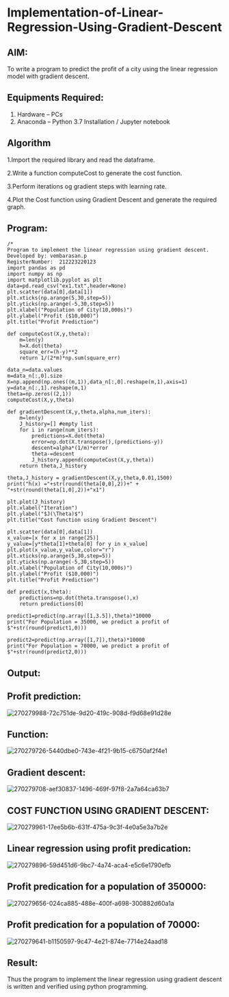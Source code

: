 # Implementation-of-Linear-Regression-Using-Gradient-Descent

## AIM:
To write a program to predict the profit of a city using the linear regression model with gradient descent.

## Equipments Required:
1. Hardware – PCs
2. Anaconda – Python 3.7 Installation / Jupyter notebook

## Algorithm
1.Import the required library and read the dataframe.

2.Write a function computeCost to generate the cost function.

3.Perform iterations og gradient steps with learning rate.

4.Plot the Cost function using Gradient Descent and generate the required graph.


## Program:
```
/*
Program to implement the linear regression using gradient descent.
Developed by: vembarasan.p
RegisterNumber:  212223220123
import pandas as pd
import numpy as np
import matplotlib.pyplot as plt
data=pd.read_csv("ex1.txt",header=None)
plt.scatter(data[0],data[1])
plt.xticks(np.arange(5,30,step=5))
plt.yticks(np.arange(-5,30,step=5))
plt.xlabel("Population of City(10,000s)")
plt.ylabel("Profit ($10,000)")
plt.title("Profit Prediction")

def computeCost(X,y,theta):
    m=len(y) 
    h=X.dot(theta) 
    square_err=(h-y)**2
    return 1/(2*m)*np.sum(square_err) 

data_n=data.values
m=data_n[:,0].size
X=np.append(np.ones((m,1)),data_n[:,0].reshape(m,1),axis=1)
y=data_n[:,1].reshape(m,1)
theta=np.zeros((2,1))
computeCost(X,y,theta) 

def gradientDescent(X,y,theta,alpha,num_iters):
    m=len(y)
    J_history=[] #empty list
    for i in range(num_iters):
        predictions=X.dot(theta)
        error=np.dot(X.transpose(),(predictions-y))
        descent=alpha*(1/m)*error
        theta-=descent
        J_history.append(computeCost(X,y,theta))
    return theta,J_history

theta,J_history = gradientDescent(X,y,theta,0.01,1500)
print("h(x) ="+str(round(theta[0,0],2))+" + "+str(round(theta[1,0],2))+"x1")

plt.plot(J_history)
plt.xlabel("Iteration")
plt.ylabel("$J(\Theta)$")
plt.title("Cost function using Gradient Descent")

plt.scatter(data[0],data[1])
x_value=[x for x in range(25)]
y_value=[y*theta[1]+theta[0] for y in x_value]
plt.plot(x_value,y_value,color="r")
plt.xticks(np.arange(5,30,step=5))
plt.yticks(np.arange(-5,30,step=5))
plt.xlabel("Population of City(10,000s)")
plt.ylabel("Profit ($10,000)")
plt.title("Profit Prediction")

def predict(x,theta):
    predictions=np.dot(theta.transpose(),x)
    return predictions[0]

predict1=predict(np.array([1,3.5]),theta)*10000
print("For Population = 35000, we predict a profit of $"+str(round(predict1,0)))

predict2=predict(np.array([1,7]),theta)*10000
print("For Population = 70000, we predict a profit of $"+str(round(predict2,0)))

```

## Output:
## Profit prediction:
![270279988-72c751de-9d20-419c-908d-f9d68e91d28e](https://github.com/vembuu07/Implementation-of-Linear-Regression-Using-Gradient-Descent/assets/150772461/1187bb2f-51a2-43b9-9aa0-c872a03f7775)
## Function:
![270279726-5440dbe0-743e-4f21-9b15-c6750af2f4e1](https://github.com/vembuu07/Implementation-of-Linear-Regression-Using-Gradient-Descent/assets/150772461/54c13414-6781-48bb-a9df-a10933a4f194)
## Gradient descent:
![270279708-aef30837-1496-469f-97f8-2a7a64ca63b7](https://github.com/vembuu07/Implementation-of-Linear-Regression-Using-Gradient-Descent/assets/150772461/a47269c8-1785-4495-b9fc-0f31ac4f8da6)
## COST FUNCTION USING GRADIENT DESCENT:
![270279961-17ee5b6b-631f-475a-9c3f-4e0a5e3a7b2e](https://github.com/vembuu07/Implementation-of-Linear-Regression-Using-Gradient-Descent/assets/150772461/2868b89e-83de-4603-ad19-a548d87af2da)
## Linear regression using profit predication:
![270279896-59d451d6-9bc7-4a74-aca4-e5c6e1790efb](https://github.com/vembuu07/Implementation-of-Linear-Regression-Using-Gradient-Descent/assets/150772461/2bd362af-870a-454f-81d0-e94116856733)
## Profit predication for a population of 350000:
![270279656-024ca885-488e-400f-a698-300882d60a1a](https://github.com/vembuu07/Implementation-of-Linear-Regression-Using-Gradient-Descent/assets/150772461/d787e331-1c23-47e4-a2f3-27678833baf6)
## Profit predication for a population of 70000:
![270279641-b1150597-9c47-4e21-874e-7714e24aad18](https://github.com/vembuu07/Implementation-of-Linear-Regression-Using-Gradient-Descent/assets/150772461/6872caa2-fe92-45ef-8ad2-46ce506ab19c)

## Result:
Thus the program to implement the linear regression using gradient descent is written and verified using python programming.
